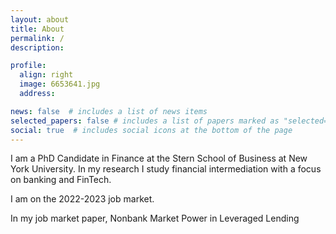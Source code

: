 ```yaml
---
layout: about
title: About
permalink: /
description: 

profile:
  align: right
  image: 6653641.jpg
  address:

news: false  # includes a list of news items
selected_papers: false # includes a list of papers marked as "selected={true}"
social: true  # includes social icons at the bottom of the page
---
```


I am a PhD Candidate in Finance at the Stern School of Business at New York University. In my research I study financial intermediation with a focus on banking and FinTech.

I am on the 2022-2023 job market.

In my job market paper,
Nonbank Market Power in Leveraged Lending